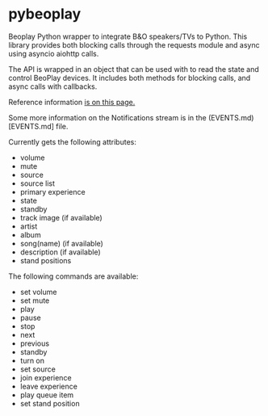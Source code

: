 # pybeoplay 

Beoplay Python wrapper to integrate B&amp;O speakers/TVs to Python. This library provides both blocking calls through the requests module and async using asyncio aiohttp calls.

The API is wrapped in an object that can be used with to read the state and control BeoPlay devices. It includes both methods for blocking calls, and async calls with callbacks.

Reference information [is on this page.](https://documenter.getpostman.com/view/1053298/T1LTe4Lt)

Some more information on the Notifications stream is in the (EVENTS.md)[EVENTS.md] file.

Currently gets the following attributes:
- volume
- mute
- source
- source list
- primary experience
- state
- standby
- track image (if available)
- artist 
- album
- song(name) (if available)
- description (if available)
- stand positions

The following commands are available:
- set volume
- set mute
- play
- pause
- stop
- next
- previous
- standby
- turn on
- set source
- join experience
- leave experience
- play queue item
- set stand position

